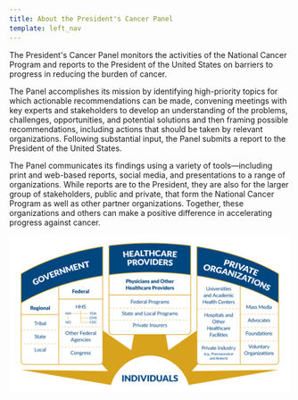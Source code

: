 ```yaml
---
title: About the President's Cancer Panel
template: left_nav
---
```

The President's Cancer Panel monitors the activities of the National Cancer Program
and reports to the President of the United States on barriers to progress in reducing
the burden of cancer.

The Panel accomplishes its mission by identifying high-priority topics for which
actionable recommendations can be made, convening meetings with key experts and
stakeholders to develop an understanding of the problems, challenges, opportunities,
and potential solutions and then framing possible recommendations, including actions
that should be taken by relevant organizations. Following substantial input, the Panel
submits a report to the President of the United States.

The Panel communicates its findings using a variety of tools—including print and
web-based reports, social media, and presentations to a range of organizations.
While reports are to the President, they are also for the larger group of stakeholders,
public and private, that form the National Cancer Program as well as other partner
organizations. Together, these organizations and others can make a positive difference
in accelerating progress against cancer.

![Government, Healthcare Providers, Individuals](../../src/images/cgov-16669_ncp-infographic-update_a_v3_3.png)
